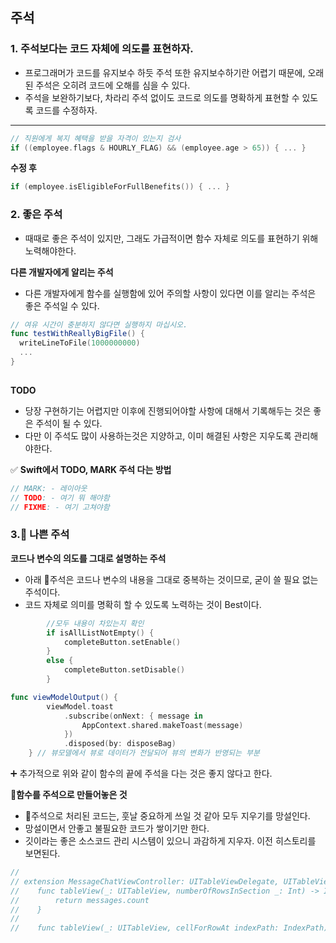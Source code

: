 ## 주석
### 1. 주석보다는 코드 자체에 의도를 표현하자. 
- 프로그래머가 코드를 유지보수 하듯 주석 또한 유지보수하기란 어렵기 때문에, 오래된 주석은 오히려 코드에 오해를 심을 수 있다.
- 주석을 보완하기보다, 차라리 주석 없이도 코드로 의도를 명확하게 표현할 수 있도록 코드를 수정하자.


****
```swift
// 직원에게 복지 혜택을 받을 자격이 있는지 검사
if ((employee.flags & HOURLY_FLAG) && (employee.age > 65)) { ... }
```

**수정 후**
```swift
if (employee.isEligibleForFullBenefits()) { ... }

```

### 2. 좋은 주석
- 때때로 좋은 주석이 있지만, 그래도 가급적이면 함수 자체로 의도를 표현하기 위해 노력해야한다.

**다른 개발자에게 알리는 주석**
- 다른 개발자에게 함수를 실행함에 있어 주의할 사항이 있다면 이를 알리는 주석은 좋은 주석일 수 있다.
```swift
// 여유 시간이 충분하지 않다면 실행하지 마십시오.
func testWithReallyBigFile() {
  writeLineToFile(1000000000)
  ...
}
  
```

**TODO**
 - 당장 구현하기는 어렵지만 이후에 진행되어야할 사항에 대해서 기록해두는 것은 좋은 주석이 될 수 있다.
- 다만 이 주석도 많이 사용하는것은 지양하고, 이미 해결된 사항은 지우도록 관리해야한다.

✅ **Swift에서 TODO, MARK 주석 다는 방법**

```swift
// MARK: - 레이아웃
// TODO: - 여기 뭐 해야함
// FIXME: - 여기 고쳐야함
```

### 3. 나쁜 주석

**코드나 변수의 의도를 그대로 설명하는 주석**
- 아래 주석은 코드나 변수의 내용을 그대로 중복하는 것이므로, 굳이 쓸 필요 없는 주석이다.
- 코드 자체로 의미를 명확히 할 수 있도록 노력하는 것이 Best이다.


```swift
        //모두 내용이 차있는지 확인
        if isAllListNotEmpty() {
            completeButton.setEnable()
        }
        else {
            completeButton.setDisable()
        }
```
```swift
func viewModelOutput() {
        viewModel.toast
            .subscribe(onNext: { message in
                AppContext.shared.makeToast(message)
            })
            .disposed(by: disposeBag)
    } // 뷰모델에서 뷰로 데이터가 전달되어 뷰의 변화가 반영되는 부분
```
 
➕ 추가적으로 위와 같이 함수의 끝에 주석을 다는 것은 좋지 않다고 한다.

**함수를 주석으로 만들어놓은 것**
- 주석으로 처리된 코드는, 훗날 중요하게 쓰일 것 같아 모두 지우기를 망설인다.
- 망설이면서 안좋고 불필요한 코드가 쌓이기만 한다.
- 깃이라는 좋은 소스코드 관리 시스템이 있으니 과감하게 지우자. 이전 히스토리를 보면된다.


```swift
//
// extension MessageChatViewController: UITableViewDelegate, UITableViewDataSource {
//    func tableView(_: UITableView, numberOfRowsInSection _: Int) -> Int {
//        return messages.count
//    }
//
//    func tableView(_: UITableView, cellForRowAt indexPath: IndexPath) -> UITableViewCell {
```

